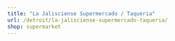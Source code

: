 ```yaml
---
title: "La Jalisciense Supermercado / Taqueria"
url: /detroit/la-jalisciense-supermercado-taqueria/
shop: supermarket
---
```

